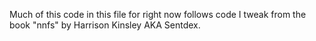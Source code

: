 Much of this code in this file for right now follows code I tweak from the book "nnfs" by Harrison Kinsley AKA Sentdex.
